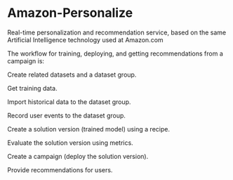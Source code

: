 # Amazon-Personalize
Real-time personalization and recommendation service, based on the same Artificial Intelligence technology used at Amazon.com




The workflow for training, deploying, and getting recommendations from a campaign is:

Create related datasets and a dataset group.

Get training data.

Import historical data to the dataset group.

Record user events to the dataset group.

Create a solution version (trained model) using a recipe.

Evaluate the solution version using metrics.

Create a campaign (deploy the solution version).

Provide recommendations for users.

